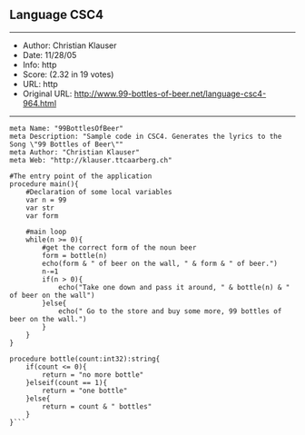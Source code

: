 
## Language CSC4 ##
---
- Author: Christian Klauser
- Date: 11/28/05
- Info: http
- Score:  (2.32 in 19 votes)
- URL: http
- Original URL: http://www.99-bottles-of-beer.net/language-csc4-964.html
---

```#Some meta information
meta Name: "99BottlesOfBeer"
meta Description: "Sample code in CSC4. Generates the lyrics to the Song \"99 Bottles of Beer\""
meta Author: "Christian Klauser"
meta Web: "http://klauser.ttcaarberg.ch"

#The entry point of the application
procedure main(){
	#Declaration of some local variables
	var n = 99
	var str
	var form
	
	#main loop
	while(n >= 0){
		#get the correct form of the noun beer
		form = bottle(n)
		echo(form & " of beer on the wall, " & form & " of beer.")
		n-=1
		if(n > 0){
			echo("Take one down and pass it around, " & bottle(n) & " of beer on the wall")
		}else{
			echo(" Go to the store and buy some more, 99 bottles of beer on the wall.")
		}
	}
}

procedure bottle(count:int32):string{
	if(count <= 0){
		return = "no more bottle"
	}elseif(count == 1){
		return = "one bottle"
	}else{
		return = count & " bottles"
	}
}```